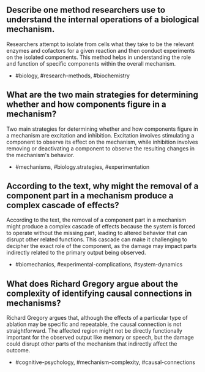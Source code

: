 ## Describe one method researchers use to understand the internal operations of a biological mechanism.

Researchers attempt to isolate from cells what they take to be the relevant enzymes and cofactors for a given reaction and then conduct experiments on the isolated components. This method helps in understanding the role and function of specific components within the overall mechanism. 

- #biology, #research-methods, #biochemistry

## What are the two main strategies for determining whether and how components figure in a mechanism?

Two main strategies for determining whether and how components figure in a mechanism are excitation and inhibition. Excitation involves stimulating a component to observe its effect on the mechanism, while inhibition involves removing or deactivating a component to observe the resulting changes in the mechanism's behavior. 

- #mechanisms, #biology.strategies, #experimentation

## According to the text, why might the removal of a component part in a mechanism produce a complex cascade of effects?

According to the text, the removal of a component part in a mechanism might produce a complex cascade of effects because the system is forced to operate without the missing part, leading to altered behavior that can disrupt other related functions. This cascade can make it challenging to decipher the exact role of the component, as the damage may impact parts indirectly related to the primary output being observed. 

- #biomechanics, #experimental-complications, #system-dynamics

## What does Richard Gregory argue about the complexity of identifying causal connections in mechanisms?

Richard Gregory argues that, although the effects of a particular type of ablation may be specific and repeatable, the causal connection is not straightforward. The affected region might not be directly functionally important for the observed output like memory or speech, but the damage could disrupt other parts of the mechanism that indirectly affect the outcome.

- #cognitive-psychology, #mechanism-complexity, #causal-connections